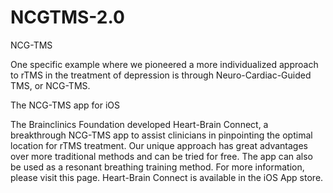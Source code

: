 # NCGTMS-2.0

NCG-TMS

One specific example where we pioneered a more individualized approach to rTMS in the treatment of depression is through Neuro-Cardiac-Guided TMS, or NCG-TMS.

The NCG-TMS app for iOS

The Brainclinics Foundation developed Heart-Brain Connect, a breakthrough NCG-TMS app to assist clinicians in pinpointing the optimal location for rTMS treatment. Our unique approach has great advantages over more traditional methods and can be tried for free. The app can also be used as a resonant breathing training method.
For more information, please visit this page.
Heart-Brain Connect is available in the iOS App store.

